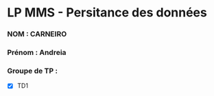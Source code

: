 # LP MMS - Persitance des données

### NOM : CARNEIRO
### Prénom : Andreia
### Groupe de TP : 
- [x] TD1
